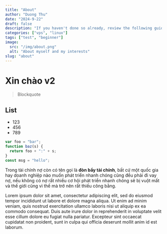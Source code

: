 ```yaml
---
title: "About"
author: "Duong Thu"
date: "2024-9-22"
draft: false
description: "If you haven't done so already, review the following guides to learn more about using Linode and Compute Instances."
categories: ["vps", "linux"]
tags: ["test", "beginner"]
image:
  src: "/img/about.png"
  alt: "About myself and my interests"
slug: "about"
---
```


# Xin chào v2

> Blockquote

## List

- 123
- 456
- 789

```js
var foo = "bar";
function baz(s) {
  return foo + ":" + s;
}
const msg = "hello";
```

Trong tài chính nợ còn có tên gọi là **đòn bẩy tài chính**, bất cứ một quốc gia hay doanh nghiệp nào muốn phát triển nhanh chóng cũng đều phải đi vay nợ, nếu không có nợ rất nhiều cơ hội phát triển nhanh chóng sẽ bị vuột mất và thế giới cũng vì thế mà trở nên rất thiếu công bằng.

Lorem ipsum dolor sit amet, consectetur adipiscing elit, sed do eiusmod tempor incididunt ut labore et dolore magna aliqua. Ut enim ad minim veniam, quis nostrud exercitation ullamco laboris nisi ut aliquip ex ea commodo consequat. Duis aute irure dolor in reprehenderit in voluptate velit esse cillum dolore eu fugiat nulla pariatur. Excepteur sint occaecat cupidatat non proident, sunt in culpa qui officia deserunt mollit anim id est laborum.
